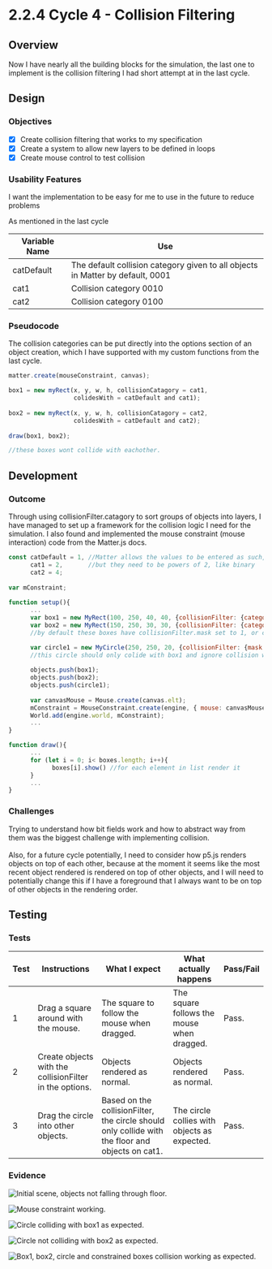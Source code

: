 # 2.2.4 Cycle 4 - Collision Filtering

## Overview

Now I have nearly all the building blocks for the simulation, the last one to implement is the collision filtering I had short attempt at in the last cycle.

## Design

### Objectives&#x20;

* [x] Create collision filtering that works to my specification
* [x] Create a system to allow new layers to be defined in loops
* [x] Create mouse control to test collision

### Usability Features

I want the implementation to be easy for me to use in the future to reduce problems&#x20;

As mentioned in the last cycle&#x20;

| Variable Name | Use                                                                            |
| ------------- | ------------------------------------------------------------------------------ |
| catDefault    | The default collision category given to all objects in Matter by default, 0001 |
| cat1          | Collision category 0010                                                        |
| cat2          | Collision category 0100                                                        |

### Pseudocode

The collision categories can be put directly into the options section of an object creation, which I have supported with my custom functions from the last cycle.

```javascript
matter.create(mouseConstraint, canvas);

box1 = new myRect(x, y, w, h, collisionCatagory = cat1, 
                  colidesWith = catDefault and cat1);
                  
box2 = new myRect(x, y, w, h, collisionCatagory = cat2, 
                  colidesWith = catDefault and cat2);
                  
draw(box1, box2);

//these boxes wont collide with eachother.
```

## Development

### Outcome

Through using collisionFilter.catagory to sort groups of objects into layers, I have managed to set up a framework for the collision logic I need for the simulation. I also found and implemented the mouse constraint (mouse interaction) code from the Matter.js docs.

```javascript
const catDefault = 1, //Matter allows the values to be entered as such,
      cat1 = 2,       //but they need to be powers of 2, like binary
      cat2 = 4;
      
var mConstraint;
      
function setup(){
      ...
      var box1 = new MyRect(100, 250, 40, 40, {collisionFilter: {category: cat1} });
      var box2 = new MyRect(150, 250, 30, 30, {collisionFilter: {category: cat2} });
      //by default these boxes have collisionFilter.mask set to 1, or catDefault

      var circle1 = new MyCircle(250, 250, 20, {collisionFilter: {mask: catDefault | cat1} });
      //this circle should only colide with box1 and ignore collision with box2
         
      objects.push(box1);
      objects.push(box2);
      objects.push(circle1);
      
      var canvasMouse = Mouse.create(canvas.elt);
      mConstraint = MouseConstraint.create(engine, { mouse: canvasMouse});
      World.add(engine.world, mConstraint);
      ...
}

function draw(){
      ...
      for (let i = 0; i< boxes.length; i++){
            boxes[i].show() //for each element in list render it
      }
      ...
}
```

### Challenges

Trying to understand how bit fields work and how to abstract way from them was the biggest challenge with implementing collision.\
\
Also, for a future cycle potentially, I need to consider how p5.js renders objects on top of each other, because at the moment it seems like the most recent object rendered is rendered on top of other objects, and I will need to potentially change this if I have a foreground that I always want to be on top of other objects in the rendering order.

## Testing

### Tests

| Test | Instructions                                            | What I expect                                                                                    | What actually happens                        | Pass/Fail |
| ---- | ------------------------------------------------------- | ------------------------------------------------------------------------------------------------ | -------------------------------------------- | --------- |
| 1    | Drag a square around with the mouse.                    | The square to follow the mouse when dragged.                                                     | The square follows the mouse when dragged.   | Pass.     |
| 2    | Create objects with the collisionFilter in the options. | Objects rendered as normal.                                                                      | Objects rendered as normal.                  | Pass.     |
| 3    | Drag the circle into other objects.                     | Based on the collisionFilter, the circle should only collide with the floor and objects on cat1. | The circle collies with objects as expected. | Pass.     |

### Evidence

![Initial scene, objects not falling through floor.](<../.gitbook/assets/image (6).png>)

![Mouse constraint working.](<../.gitbook/assets/image (4).png>)

![Circle colliding with box1 as expected.](<../.gitbook/assets/image (2) (1).png>)

![Circle not colliding with box2 as expected.](<../.gitbook/assets/image (5).png>)

![Box1, box2, circle and constrained boxes collision working as expected.](<../.gitbook/assets/image (7) (1).png>)

